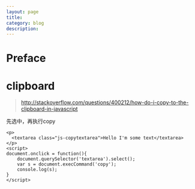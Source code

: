 ```yaml
---
layout: page
title:
category: blog
description:
---
```

# Preface

# clipboard
> http://stackoverflow.com/questions/400212/how-do-i-copy-to-the-clipboard-in-javascript

先选中，再执行copy

	<p>
	  <textarea class="js-copytextarea">Hello I'm some text</textarea>
	</p>
	<script>
	document.onclick = function(){
		document.querySelector('textarea').select();
		var s = document.execCommand('copy');
		console.log(s);
	}
	</script>
